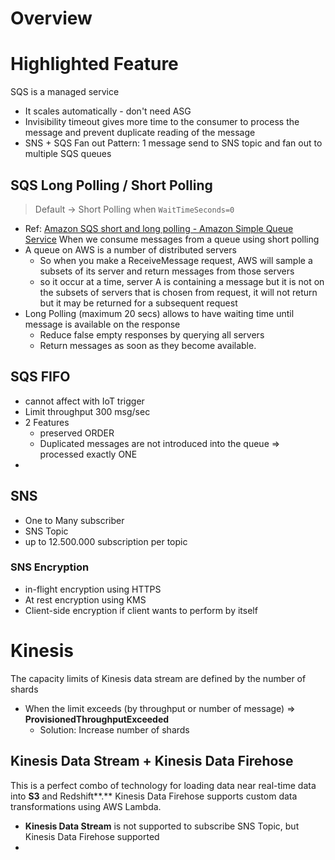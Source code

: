 # Overview


# Highlighted Feature
SQS is a managed service
- It scales automatically - don't need ASG
- Invisibility timeout gives more time to the consumer to process the message and prevent duplicate reading of the message
- SNS + SQS Fan out Pattern: 1 message send to SNS topic and fan out to multiple SQS queues
## SQS Long Polling / Short Polling
> Default -> Short Polling when `WaitTimeSeconds=0`

- Ref: [Amazon SQS short and long polling - Amazon Simple Queue Service](https://docs.aws.amazon.com/AWSSimpleQueueService/latest/SQSDeveloperGuide/sqs-short-and-long-polling.html)
When we consume messages from a queue using short polling
- A queue on AWS is a number of distributed servers
	- So when you make a ReceiveMessage request, AWS will sample a subsets of its server and return messages from those servers
	- so it occur at a time, server A is containing a message but it is not on the subsets of servers that is chosen from request, it will not return but it may be returned for a subsequent request
- Long Polling (maximum 20 secs) allows to have waiting time until message is available on the response 
	- Reduce false empty responses by querying all servers
	- Return messages as soon as they become available.
## SQS FIFO
- cannot affect with IoT trigger
- Limit throughput 300 msg/sec
- 2 Features
	- preserved ORDER
	- Duplicated messages are not introduced into the queue => processed exactly ONE
- 


## SNS 
- One to Many subscriber
- SNS Topic
- up to 12.500.000 subscription per topic
### SNS Encryption
- in-flight encryption using HTTPS 
- At rest encryption using KMS
- Client-side encryption if client wants to perform by itself


# Kinesis
The capacity limits of Kinesis data stream are defined by the number of shards
- When the limit exceeds (by throughput or number of message) => **ProvisionedThroughputExceeded**
	- Solution: Increase number of shards
## Kinesis Data Stream + Kinesis Data Firehose
This is a perfect combo of technology for loading data near real-time data into **S3** and Redshift**.** Kinesis Data Firehose supports custom data transformations using AWS Lambda.

- **Kinesis Data Stream** is not supported to subscribe SNS Topic, but Kinesis Data Firehose supported
- 